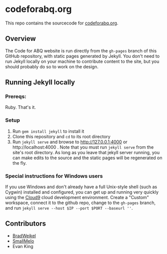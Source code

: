 # codeforabq.org
This repo contains the sourcecode for [codeforabq.org](http://codeforabq.org).

## Overview
The Code for ABQ website is run directly from the `gh-pages` branch of this GitHub repository, with static pages generated by Jekyll. You don't need to run Jekyll locally on your machine to contribute content to the site, but you should probably do so to work on the design.

## Running Jekyll locally
### Prereqs:
Ruby. That's it.

### Setup
1. Run `gem install jekyll` to install it
2. Clone this repository and `cd` to its root directory
3. Run `jekyll serve` and browse to http://127.0.0.1:4000 or http://localhost:4000 . Note that you must run `jekyll serve` from the site's root directory. As long as you leave that jekyll server running, you can make edits to the source and the static pages will be regenerated on the fly.

### Special instructions for Windows users ###
If you use Windows and don't already have a full Unix-style shell (such as Cygwin) installed and configured, you can get up and running very quickly using the [Cloud9](http://c9.io) cloud development environment. Create a "Custom" workspace, connect it to the github repo, change to the `gh-pages` branch, and run  `jekyll serve --host $IP --port $PORT --baseurl ''`.

## Contributors
+ [BradWeikel](http://github.com/bradweikel)
+ [SmallMelo](http://github.com/smallmelo)
+ Evan King
